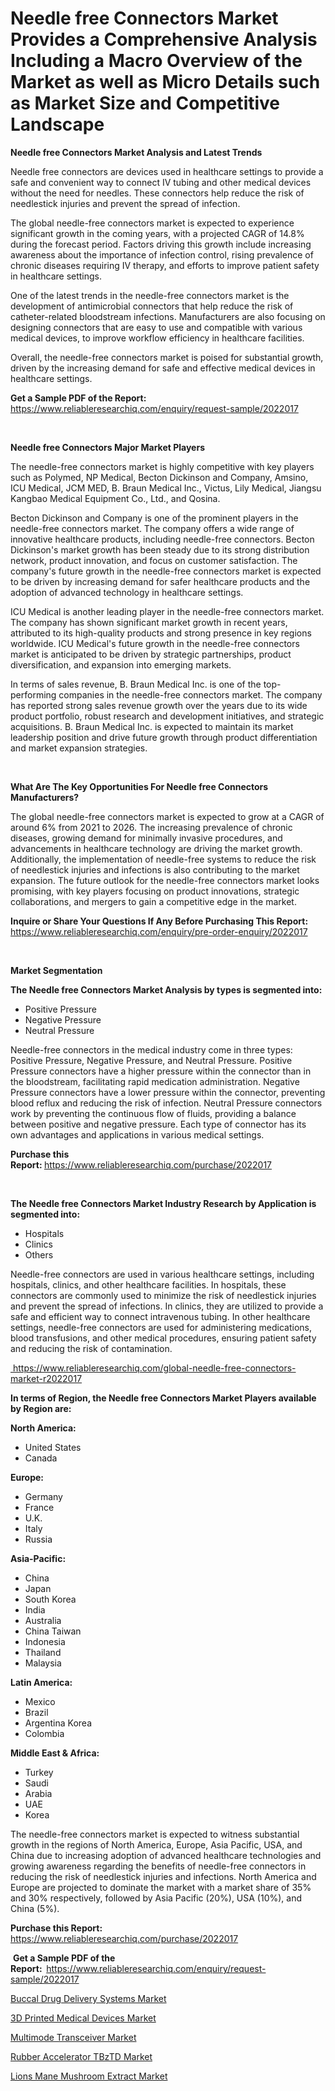 <p><h1>Needle free Connectors Market Provides a Comprehensive Analysis Including a Macro Overview of the Market as well as Micro Details such as Market Size and Competitive Landscape</h1></p><p><strong>Needle free Connectors Market Analysis and Latest Trends</strong></p>
<p><p>Needle free connectors are devices used in healthcare settings to provide a safe and convenient way to connect IV tubing and other medical devices without the need for needles. These connectors help reduce the risk of needlestick injuries and prevent the spread of infection.</p><p>The global needle-free connectors market is expected to experience significant growth in the coming years, with a projected CAGR of 14.8% during the forecast period. Factors driving this growth include increasing awareness about the importance of infection control, rising prevalence of chronic diseases requiring IV therapy, and efforts to improve patient safety in healthcare settings.</p><p>One of the latest trends in the needle-free connectors market is the development of antimicrobial connectors that help reduce the risk of catheter-related bloodstream infections. Manufacturers are also focusing on designing connectors that are easy to use and compatible with various medical devices, to improve workflow efficiency in healthcare facilities.</p><p>Overall, the needle-free connectors market is poised for substantial growth, driven by the increasing demand for safe and effective medical devices in healthcare settings.</p></p>
<p><strong>Get a Sample PDF of the Report:&nbsp;</strong> <a href="https://www.reliableresearchiq.com/enquiry/request-sample/2022017">https://www.reliableresearchiq.com/enquiry/request-sample/2022017</a></p>
<p>&nbsp;</p>
<p><strong>Needle free Connectors Major Market Players</strong></p>
<p><p>The needle-free connectors market is highly competitive with key players such as Polymed, NP Medical, Becton Dickinson and Company, Amsino, ICU Medical, JCM MED, B. Braun Medical Inc., Victus, Lily Medical, Jiangsu Kangbao Medical Equipment Co., Ltd., and Qosina.</p><p>Becton Dickinson and Company is one of the prominent players in the needle-free connectors market. The company offers a wide range of innovative healthcare products, including needle-free connectors. Becton Dickinson's market growth has been steady due to its strong distribution network, product innovation, and focus on customer satisfaction. The company's future growth in the needle-free connectors market is expected to be driven by increasing demand for safer healthcare products and the adoption of advanced technology in healthcare settings.</p><p>ICU Medical is another leading player in the needle-free connectors market. The company has shown significant market growth in recent years, attributed to its high-quality products and strong presence in key regions worldwide. ICU Medical's future growth in the needle-free connectors market is anticipated to be driven by strategic partnerships, product diversification, and expansion into emerging markets.</p><p>In terms of sales revenue, B. Braun Medical Inc. is one of the top-performing companies in the needle-free connectors market. The company has reported strong sales revenue growth over the years due to its wide product portfolio, robust research and development initiatives, and strategic acquisitions. B. Braun Medical Inc. is expected to maintain its market leadership position and drive future growth through product differentiation and market expansion strategies.</p></p>
<p>&nbsp;</p>
<p><strong>What Are The Key Opportunities For Needle free Connectors Manufacturers?</strong></p>
<p><p>The global needle-free connectors market is expected to grow at a CAGR of around 6% from 2021 to 2026. The increasing prevalence of chronic diseases, growing demand for minimally invasive procedures, and advancements in healthcare technology are driving the market growth. Additionally, the implementation of needle-free systems to reduce the risk of needlestick injuries and infections is also contributing to the market expansion. The future outlook for the needle-free connectors market looks promising, with key players focusing on product innovations, strategic collaborations, and mergers to gain a competitive edge in the market.</p></p>
<p><strong>Inquire or Share Your Questions If Any Before Purchasing This Report:</strong> <a href="https://www.reliableresearchiq.com/enquiry/pre-order-enquiry/2022017">https://www.reliableresearchiq.com/enquiry/pre-order-enquiry/2022017</a></p>
<p>&nbsp;</p>
<p><strong>Market Segmentation</strong></p>
<p><strong>The Needle free Connectors Market Analysis by types is segmented into:</strong></p>
<p><ul><li>Positive Pressure</li><li>Negative Pressure</li><li>Neutral Pressure</li></ul></p>
<p><p>Needle-free connectors in the medical industry come in three types: Positive Pressure, Negative Pressure, and Neutral Pressure. Positive Pressure connectors have a higher pressure within the connector than in the bloodstream, facilitating rapid medication administration. Negative Pressure connectors have a lower pressure within the connector, preventing blood reflux and reducing the risk of infection. Neutral Pressure connectors work by preventing the continuous flow of fluids, providing a balance between positive and negative pressure. Each type of connector has its own advantages and applications in various medical settings.</p></p>
<p><strong>Purchase this Report:&nbsp;</strong><a href="https://www.reliableresearchiq.com/purchase/2022017">https://www.reliableresearchiq.com/purchase/2022017</a></p>
<p>&nbsp;</p>
<p><strong>The Needle free Connectors Market Industry Research by Application is segmented into:</strong></p>
<p><ul><li>Hospitals</li><li>Clinics</li><li>Others</li></ul></p>
<p><p>Needle-free connectors are used in various healthcare settings, including hospitals, clinics, and other healthcare facilities. In hospitals, these connectors are commonly used to minimize the risk of needlestick injuries and prevent the spread of infections. In clinics, they are utilized to provide a safe and efficient way to connect intravenous tubing. In other healthcare settings, needle-free connectors are used for administering medications, blood transfusions, and other medical procedures, ensuring patient safety and reducing the risk of contamination.</p></p>
<p><a href="https://www.reliableresearchiq.com/global-needle-free-connectors-market-r2022017">&nbsp;https://www.reliableresearchiq.com/global-needle-free-connectors-market-r2022017</a></p>
<p><strong>In terms of Region, the Needle free Connectors Market Players available by Region are:</strong></p>
<p>
    <p> <strong> North America: </strong>
        <ul>
            <li>United States</li>
            <li>Canada</li>
        </ul>
        </p> 
    <p> <strong> Europe: </strong>
        <ul>
            <li>Germany</li>
            <li>France</li>
            <li>U.K.</li>
            <li>Italy</li>
            <li>Russia</li>
        </ul>
        </p> 
    <p> <strong> Asia-Pacific: </strong>
        <ul>
            <li>China</li>
            <li>Japan</li>
            <li>South Korea</li>
            <li>India</li>
            <li>Australia</li>
            <li>China Taiwan</li>
            <li>Indonesia</li>
            <li>Thailand</li>
            <li>Malaysia</li>
        </ul>
        </p> 
    <p> <strong> Latin America: </strong>
        <ul>
            <li>Mexico</li>
            <li>Brazil</li>
            <li>Argentina Korea</li>
            <li>Colombia</li>
        </ul>
        </p> 
    <p> <strong> Middle East & Africa: </strong>
        <ul>
            <li>Turkey</li>
            <li>Saudi</li>
            <li>Arabia</li>
            <li>UAE</li>
            <li>Korea</li>
        </ul>
    </p>
    </p>
<p><p>The needle-free connectors market is expected to witness substantial growth in the regions of North America, Europe, Asia Pacific, USA, and China due to increasing adoption of advanced healthcare technologies and growing awareness regarding the benefits of needle-free connectors in reducing the risk of needlestick injuries and infections. North America and Europe are projected to dominate the market with a market share of 35% and 30% respectively, followed by Asia Pacific (20%), USA (10%), and China (5%).</p></p>
<p><strong>Purchase this Report: </strong><a href="https://www.reliableresearchiq.com/purchase/2022017">https://www.reliableresearchiq.com/purchase/2022017</a></p>
<p>&nbsp;<strong>Get a Sample PDF of the Report:&nbsp;&nbsp;</strong><a href="https://www.reliableresearchiq.com/enquiry/request-sample/2022017">https://www.reliableresearchiq.com/enquiry/request-sample/2022017</a></p>
<p><strong></strong></p>
<p><p><a href="https://github.com/kishanagarner91/Market-Research-Report-List-1/blob/main/buccal-drug-delivery-systems-market.md">Buccal Drug Delivery Systems Market</a></p><p><a href="https://github.com/hrhzhypq19/Market-Research-Report-List-1/blob/main/3d-printed-medical-devices-market.md">3D Printed Medical Devices Market</a></p><p><a href="https://www.linkedin.com/pulse/multimode-transceiver-market-investigation-industry-evolution-iyenf?trackingId=SMxUYQwMSe6BJxGV5XLTBA%3D%3D">Multimode Transceiver Market</a></p><p><a href="https://www.linkedin.com/pulse/rubber-accelerator-tbztd-market-industry-trends-forecast-period-2o4ye?trackingId=GDxxaEHPSNCXTFsRJwcIbA%3D%3D">Rubber Accelerator TBzTD Market</a></p><p><a href="https://www.linkedin.com/pulse/lions-mane-mushroom-extract-market-size-segmentation-trends-hxhbf?trackingId=b2IvHcjyQ52IhXL%2FlNx37g%3D%3D">Lions Mane Mushroom Extract Market</a></p></p>